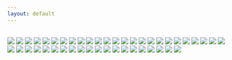 ```yaml
---
layout: default
---
```


<br>


<img class="profile-picture" src="spring-freedom.jpg">



<img class="profile-picture" src="glimpse-of-spring.jpg">



<img class="profile-picture" src="snow-water-branches.jpg">



<img class="profile-picture" src="tree.jpg">



<img class="profile-picture" src="yellow-flowers.jpg">



<img class="profile-picture" src="redwood-tree.jpg">



<img class="profile-picture" src="kentucky_farm.jpg">



<img class="profile-picture" src="fall-foliage.jpg">



<img class="profile-picture" src="playground.jpg">



<img class="profile-picture" src="california.jpg">



<img class="profile-picture" src="beauty.jpg">



<img class="profile-picture" src="christmas-flowers.jpg">



<img class="profile-picture" src="winter-leaves.jpg">



<img class="profile-picture" src="holiday-spirit.jpg">



<img class="profile-picture" src="christmas-flowers-against-wall.jpg">



<img class="profile-picture" src="christmas.jpg">



<img class="profile-picture" src="nature.jpg">



<img class="profile-picture" src="dc.jpg">



<img class="profile-picture" src="womens_march.jpg">



<img class="profile-picture" src="dc-gov.jpg">



<img class="profile-picture" src="democracy.jpg">



<img class="profile-picture" src="dc-beauty.jpg">



<img class="profile-picture" src="snow-governmentbuilding.jpg">



<img class="profile-picture" src="snow-dc.jpg">



<img class="profile-picture" src="google_datakind.jpg">



<img class="profile-picture" src="dcbooks.jpg">



<img class="profile-picture" src="libraries-children.jpg">



<img class="profile-picture" src="apple-sf.jpg">



<img class="profile-picture" src="norfolk.jpg">



<img class="profile-picture" src="art.jpg">



<img class="profile-picture" src="boston-harbor.jpg">



<img class="profile-picture" src="chinatown.jpg">



<img class="profile-picture" src="spiritual.jpg">



<img class="profile-picture" src="voting.jpg">



<img class="profile-picture" src="dcwindow.jpg">



<img class="profile-picture" src="building_and_windows.jpg">





<img class="profile-picture" src="bookbag.jpg">




<img class="profile-picture" src="vegetables.jpg">



<img class="profile-picture" src="christmas-window.jpg">



<img class="profile-picture" src="blankets.jpg">



<img class="profile-picture" src="data-work.jpg">



<img class="profile-picture" src="libraries-children-desks.jpg">



<img class="profile-picture" src="rowers.jpg">



<img class="profile-picture" src="dancing.jpg">



<img class="profile-picture" src="oysters.jpg">






<b>

<b>





